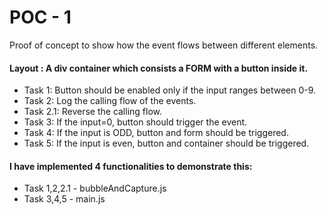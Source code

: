 # POC - 1

Proof of concept to show how the event flows between different elements.

#### Layout : A div container which consists a FORM with a button inside it.

- Task 1: Button should be enabled only if the input ranges between 0-9.
- Task 2: Log the calling flow of the events.
- Task 2.1: Reverse the calling flow.
- Task 3: If the input=0, button should trigger the event.
- Task 4: If the input is ODD, button and form should be triggered.
- Task 5: If the input is even, button and container should be triggered.

#### I have implemented 4 functionalities to demonstrate this:

- Task 1,2,2.1 - bubbleAndCapture.js
- Task 3,4,5 - main.js

